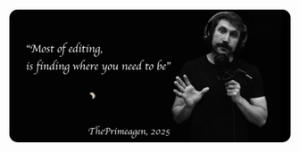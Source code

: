 
<div align="center">
<img src="Pictures/wallpapers/primethought.png" alt="Final Touch" width="600" style="border-radius: 15px; margin: 20px 0;" />
</div>

